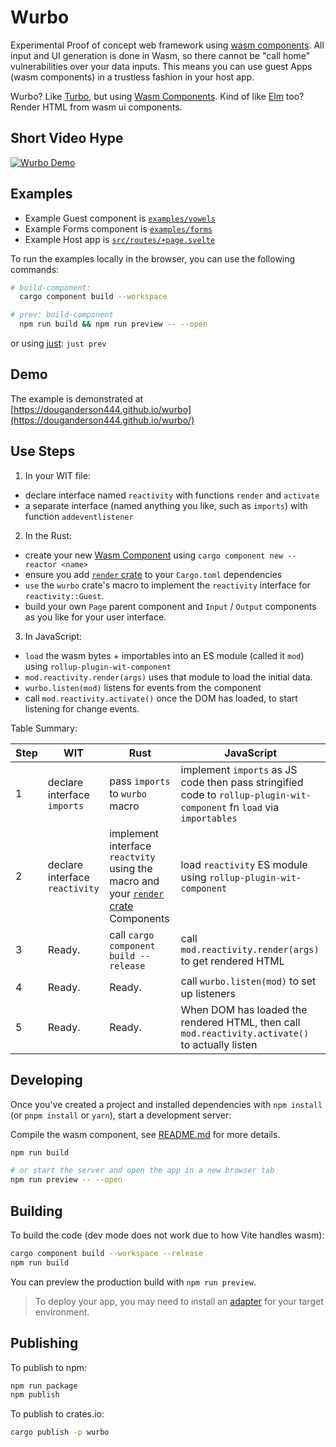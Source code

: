 # Wurbo

Experimental Proof of concept web framework using [wasm components](https://github.com/WebAssembly/component-model/blob/main/design/mvp/Explainer.md). All input and UI generation is done in Wasm, so there cannot be "call home" vulnerabilities over your data inputs. This means you can use guest Apps (wasm components) in a trustless fashion in your host app.

Wurbo? Like [Turbo](https://github.com/hotwired/turbo), but using [Wasm Components](https://github.com/WebAssembly/component-model). Kind of like [Elm](https://guide.elm-lang.org/architecture/) too? Render HTML from wasm ui components.

## Short Video Hype 

[![Wurbo Demo](https://i.ytimg.com/vi/x2ooLUTYuQk/oar2.jpg?sqp=-oaymwEaCN0CENAFSFXyq4qpAwwIARUAAIhCcAHAAQY=&rs=AOn4CLAyYw1c2XvGjZwgVg1RdG_mjE7s9Q)](https://www.youtube.com/shorts/x2ooLUTYuQk)

## Examples

- Example Guest component is [`examples/vowels`](./examples/vowels/src/lib.rs)
- Example Forms component is [`examples/forms`](./examples/forms/src/lib.rs)
- Example Host app is [`src/routes/+page.svelte`](./src/routes/+page.svelte)

To run the examples locally in the browser, you can use the following commands:

```bash
# build-component:
  cargo component build --workspace

# prev: build-component
  npm run build && npm run preview -- --open
```

or using [just](https:://just.systems): `just prev`

## Demo

The example is demonstrated at [https://douganderson444.github.io/wurbo](https://douganderson444.github.io/wurbo/)

## Use Steps

1. In your WIT file:
- declare interface named `reactivity` with functions `render` and `activate`
- a separate interface (named anything you like, such as `imports`) with function `addeventlistener`

2. In the Rust:
- create your new [Wasm Component](https://github.com/bytecodealliance/cargo-component) using `cargo component new --reactor <name>`
- ensure you add [`render` crate](https://crates.io/crates/render) to your `Cargo.toml` dependencies
- `use` the `wurbo` crate's macro to implement the `reactivity` interface for `reactivity::Guest`. 
- build your own `Page` parent component and `Input` / `Output` components as you like for your user interface.

3. In JavaScript: 
- `load` the wasm bytes + importables into an ES module (called it `mod`) using `rollup-plugin-wit-component`
- `mod.reactivity.render(args)` uses that module to load the initial data.
- `wurbo.listen(mod)` listens for events from the component
- call `mod.reactivity.activate()` once the DOM has loaded, to start listening for change events.

Table Summary:

| Step | WIT | Rust | JavaScript |
| --- | --- | --- | --- |
| 1 | declare interface `imports` | pass `imports` to `wurbo` macro | implement `imports` as JS code then pass stringified code to `rollup-plugin-wit-component` fn `load` via `importables` |
| 2 | declare interface `reactivity` | implement interface `reactvity` using the macro and your [`render` crate](https://crates.io/crates/render) Components | load `reactivity` ES module using `rollup-plugin-wit-component` |
| 3 | Ready. | call `cargo component build --release` | call `mod.reactivity.render(args)` to get rendered HTML |
| 4 | Ready. | Ready. | call `wurbo.listen(mod)` to set up listeners |
| 5 | Ready. | Ready. | When DOM has loaded the rendered HTML, then call `mod.reactivity.activate()` to actually listen |

## Developing

Once you've created a project and installed dependencies with `npm install` (or `pnpm install` or `yarn`), start a development server:

Compile the wasm component, see [README.md](./crates/vowels/README.md) for more details.

```bash
npm run build

# or start the server and open the app in a new browser tab
npm run preview -- --open
```

## Building

To build the code (dev mode does not work due to how Vite handles wasm):

```bash
cargo component build --workspace --release
npm run build
```

You can preview the production build with `npm run preview`.

> To deploy your app, you may need to install an [adapter](https://kit.svelte.dev/docs/adapters) for your target environment.

## Publishing

To publish to npm:

```bash
npm run package
npm publish
```

To publish to crates.io:

```bash
cargo publish -p wurbo
```
